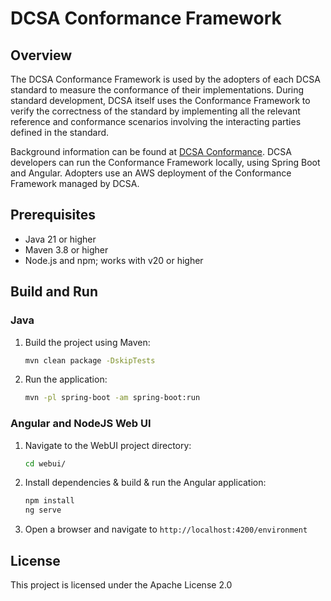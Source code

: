# DCSA Conformance Framework

## Overview
The DCSA Conformance Framework is used by the adopters of each DCSA standard to measure the conformance of their
implementations. During standard development, DCSA itself uses the Conformance Framework to verify the correctness of
the standard by implementing all the relevant reference and conformance scenarios involving the interacting parties
defined in the standard.

Background information can be found at [DCSA Conformance](https://developer.dcsa.org/conformance).
DCSA developers can run the Conformance Framework locally, using Spring Boot and Angular.
Adopters use an AWS deployment of the Conformance Framework managed by DCSA.

## Prerequisites
- Java 21 or higher
- Maven 3.8 or higher
- Node.js and npm; works with v20 or higher

## Build and Run

### Java
1. Build the project using Maven:
    ```sh
    mvn clean package -DskipTests
    ```
2. Run the application:
    ```sh
    mvn -pl spring-boot -am spring-boot:run
    ```

### Angular and NodeJS Web UI
1. Navigate to the WebUI project directory:
    ```sh
    cd webui/
    ```
2. Install dependencies & build & run the Angular application:
    ```sh
    npm install
    ng serve
    ```
3. Open a browser and navigate to `http://localhost:4200/environment`

## License
This project is licensed under the Apache License 2.0
